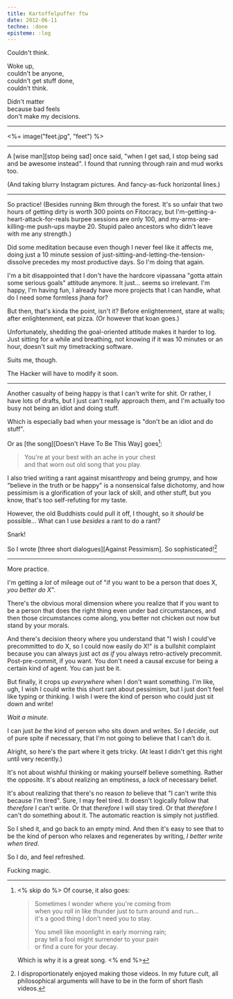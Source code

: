 ```yaml
---
title: Kartoffelpuffer ftw
date: 2012-06-11
techne: :done
episteme: :log
---
```


Couldn't think.

Woke up,  
couldn't be anyone,  
couldn't get stuff done,  
couldn't think.

Didn't matter  
because bad feels  
don't make my decisions.

---

<%= image("feet.jpg", "feet") %>

---

A [wise man][stop being sad] once said, "when I get sad, I stop being sad and be awesome instead". I found that running through rain and mud works too.

(And taking blurry Instagram pictures. And fancy-as-fuck horizontal lines.)

---

So practice! (Besides running 8km through the forest. It's so unfair that two hours of getting dirty is worth 300 points on Fitocracy, but I'm-getting-a-heart-attack-for-reals burpee sessions are only 100, and my-arms-are-killing-me push-ups maybe 20. Stupid paleo ancestors who didn't leave with me any strength.)

Did some meditation because even though I never feel like it affects me, doing just a 10 minute session of just-sitting-and-letting-the-tension-dissolve precedes my most productive days. So I'm doing that again.

I'm a bit disappointed that I don't have the hardcore vipassana "gotta attain some serious goals" attitude anymore. It just... seems so irrelevant. I'm happy, I'm having fun, I already have more projects that I can handle, what do I need some formless jhana for?

But then, that's kinda the point, isn't it? Before enlightenment, stare at walls; after enlightenment, eat pizza. (Or however that koan goes.)

Unfortunately, shedding the goal-oriented attitude makes it harder to log. Just sitting for a while and breathing, not knowing if it was 10 minutes or an hour, doesn't suit my timetracking software.

Suits me, though.

The Hacker will have to modify it soon.

---

Another casualty of being happy is that I can't write for shit. Or rather, I have lots of drafts, but I just can't really approach them, and I'm actually too busy not being an idiot and doing stuff.

Which is especially bad when your message is "don't be an idiot and do stuff".

Or as [the song][Doesn't Have To Be This Way] goes[^song]:

> You're at your best with an ache in your chest  
> and that worn out old song that you play.

[^song]:
    <% skip do %>
    Of course, it also goes:

    > Sometimes I wonder where you're coming from  
    > when you roll in like thunder just to turn around and run...  
    > it's a good thing I don't need you to stay.  
    >
    > You smell like moonlight in early morning rain;  
    > pray tell a fool might surrender to your pain  
    > or find a cure for your decay.  

    Which is why it is a great song.
    <% end %>

I also tried writing a rant against misanthropy and being grumpy, and how "believe in the truth or be happy" is a nonsensical false dichotomy, and how pessimism is a glorification of your lack of skill, and other stuff, but you know, that's too self-refuting for my taste.

However, the old Buddhists could pull it off, I thought, so it *should* be possible... What can I use *besides* a rant to do a rant?

Snark!

So I wrote [three short dialogues][Against Pessimism]. So sophisticated![^sophisticated]

[^sophisticated]: I disproportionately enjoyed making those videos. In my future cult, all philosophical arguments will have to be in the form of short flash videos.

---

More practice.

I'm getting a *lot* of mileage out of "if you want to be a person that does X, *you better do X*".

There's the obvious moral dimension where you realize that if you want to be a person that does the right thing even under bad circumstances, and then those circumstances come along, you better not chicken out now but stand by your morals.

And there's decision theory where you understand that "I wish I could've precommitted to do X, so I could now easily do X!" is a bullshit complaint because you can always just act *as if* you always retro-actively precommit. Post-pre-commit, if you want. You don't need a causal excuse for being a certain kind of agent. You can just be it.

But finally, it crops up *everywhere* when I don't want something. I'm like, ugh, I wish I could write this short rant about pessimism, but I just don't feel like typing or thinking. I wish I were the kind of person who could just sit down and write!

*Wait a minute.*

I can just *be* the kind of person who sits down and writes. So I *decide*, out of pure spite if necessary, that I'm not going to believe that I can't do it.

Alright, so here's the part where it gets tricky. (At least I didn't get this right until very recently.)

It's not about wishful thinking or making yourself believe something. Rather the opposite. It's about realizing an emptiness, a *lack* of necessary belief.

It's about realizing that there's no reason *to* believe that "I can't write this because I'm tired". Sure, I may feel tired. It doesn't logically follow that *therefore* I can't write. Or that *therefore* I will stay tired. Or that *therefore* I can't do something about it. The automatic reaction is simply not justified.

So I shed it, and go back to an empty mind. And then it's easy to see that to be the kind of person who relaxes and regenerates by writing, *I better write when tired*.

So I do, and feel refreshed.

Fucking magic.
